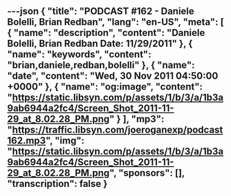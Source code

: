 ---json
{
  "title": "PODCAST #162 - Daniele Bolelli, Brian Redban",
  "lang": "en-US",
  "meta": [
    {
      "name": "description",
      "content": "Daniele Bolelli, Brian Redban Date: 11/29/2011"
    },
    {
      "name": "keywords",
      "content": "brian,daniele,redban,bolelli"
    },
    {
      "name": "date",
      "content": "Wed, 30 Nov 2011 04:50:00 +0000"
    },
    {
      "name": "og:image",
      "content": "https://static.libsyn.com/p/assets/1/b/3/a/1b3a9ab6944a2fc4/Screen_Shot_2011-11-29_at_8.02.28_PM.png"
    }
  ],
  "mp3": "https://traffic.libsyn.com/joeroganexp/podcast162.mp3",
  "img": "https://static.libsyn.com/p/assets/1/b/3/a/1b3a9ab6944a2fc4/Screen_Shot_2011-11-29_at_8.02.28_PM.png",
  "sponsors": [],
  "transcription": false
}
---
<episode-header />

<timemark seconds="0" />

<transcribe-call-to-action />

<episode-footer />